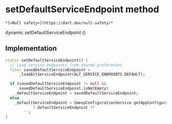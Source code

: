 


# setDefaultServiceEndpoint method




    *[<Null safety>](https://dart.dev/null-safety)*




dynamic setDefaultServiceEndpoint
()








## Implementation

```dart
static setDefaultServiceEndpoint() {
  // Load service endpoints from shared preferences
  final savedDefaultServiceEndpoint =
      _loadAltServiceEndpoint(ALT_SERVICE_ENDPOINTS.DEFAULT);

  if (savedDefaultServiceEndpoint != null &&
      savedDefaultServiceEndpoint.isNotEmpty)
    _defaultServiceEndpoint = savedDefaultServiceEndpoint;
  else
    _defaultServiceEndpoint = SmeupConfigurationService.getAppConfiguration()
            ?.defaultServiceEndpoint ??
        '';
}
```







